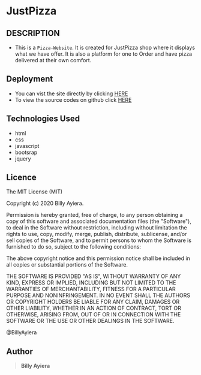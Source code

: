 # JustPizza

## DESCRIPTION

- This is a  `Pizza-Website`. It is created for JustPizza shop where it displays what we have offer. It is  also a platform for one to Order and have pizza delivered at their own comfort.

## Deployment
- You can vist the site directly by clicking [HERE](https://billyayiera.github.io/Pizza-Delivery/)
- To view the source codes on github click [HERE](https://github.com/BillyAyiera/Pizza-Delivery)

## Technologies Used
 - html
 - css
 - javascript
 - bootsrap 
 - jquery
 
## Licence

The MIT License (MIT)

Copyright (c) 2020 Billy Ayiera.

Permission is hereby granted, free of charge, to any person obtaining a copy of this software and associated documentation files (the "Software"), to deal in the Software without restriction, including without limitation the rights to use, copy, modify, merge, publish, distribute, sublicense, and/or sell copies of the Software, and to permit persons to whom the Software is furnished to do so, subject to the following conditions:

The above copyright notice and this permission notice shall be included in all copies or substantial portions of the Software.

THE SOFTWARE IS PROVIDED "AS IS", WITHOUT WARRANTY OF ANY KIND, EXPRESS OR IMPLIED, INCLUDING BUT NOT LIMITED TO THE WARRANTIES OF MERCHANTABILITY, FITNESS FOR A PARTICULAR PURPOSE AND NONINFRINGEMENT. IN NO EVENT SHALL THE AUTHORS OR COPYRIGHT HOLDERS BE LIABLE FOR ANY CLAIM, DAMAGES OR OTHER LIABILITY, WHETHER IN AN ACTION OF CONTRACT, TORT OR OTHERWISE, ARISING FROM, OUT OF OR IN CONNECTION WITH THE SOFTWARE OR THE USE OR OTHER DEALINGS IN THE SOFTWARE.

@BillyAyiera

## Author

> **Billy Ayiera**
